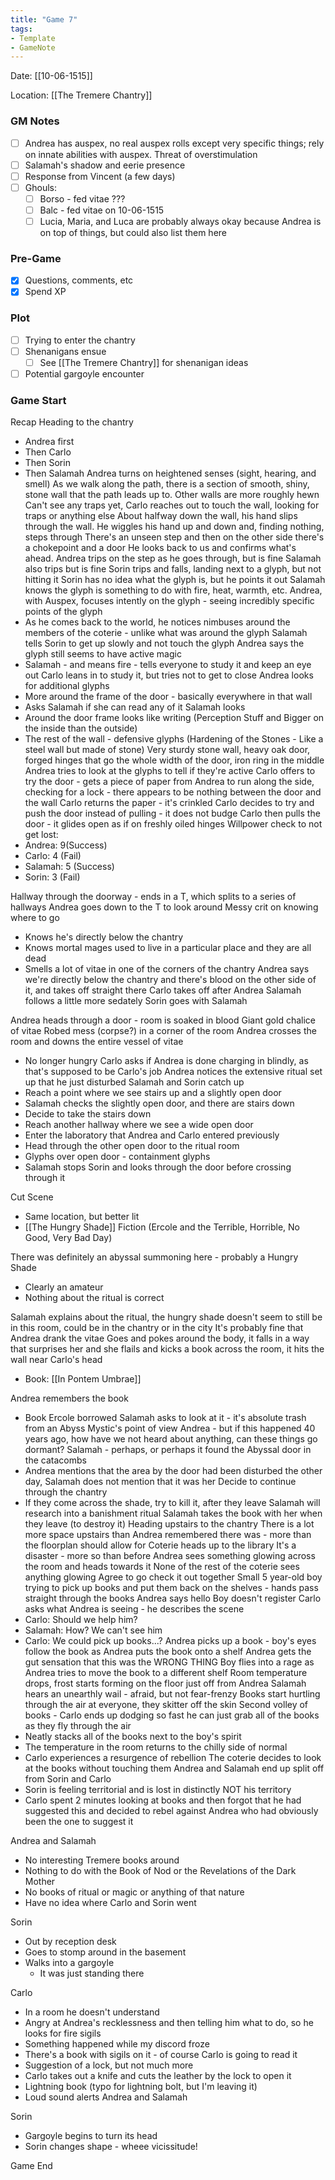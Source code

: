 ```yaml
---
title: "Game 7"
tags:
- Template
- GameNote
---
```


Date: [[10-06-1515]]

Location: [[The Tremere Chantry]]

### GM Notes
- [ ] Andrea has auspex, no real auspex rolls except very specific things; rely on innate abilities with auspex. Threat of overstimulation
- [ ] Salamah's shadow and eerie presence
- [ ] Response from Vincent (a few days)
- [ ] Ghouls:
	- [ ] Borso - fed vitae ???
	- [ ] Balc - fed vitae on 10-06-1515
	- [ ] Lucia, Maria, and Luca are probably always okay because Andrea is on top of things, but could also list them here

### Pre-Game
- [x] Questions, comments, etc
- [x] Spend XP

### Plot
- [ ] Trying to enter the chantry
- [ ] Shenanigans ensue
	- [ ] See [[The Tremere Chantry]] for shenanigan ideas
- [ ] Potential gargoyle encounter

### Game Start

Recap
Heading to the chantry
- Andrea first
- Then Carlo
- Then Sorin
- Then Salamah
Andrea turns on heightened senses (sight, hearing, and smell)
As we walk along the path, there is a section of smooth, shiny, stone wall that the path leads up to. Other walls are more roughly hewn
Can't see any traps yet, Carlo reaches out to touch the wall, looking for traps or anything else
About halfway down the wall, his hand slips through the wall.
He wiggles his hand up and down and, finding nothing, steps through
There's an unseen step and then on the other side there's a chokepoint and a door
He looks back to us and confirms what's ahead.
Andrea trips on the step as he goes through, but is fine
Salamah also trips but is fine
Sorin trips and falls, landing next to a glyph, but not hitting it
Sorin has no idea what the glyph is, but he points it out
Salamah knows the glyph is something to do with fire, heat, warmth, etc.
Andrea, with Auspex, focuses intently on the glyph - seeing incredibly specific points of the glyph
- As he comes back to the world, he notices nimbuses around the members of the coterie - unlike what was around the glyph
Salamah tells Sorin to get up slowly and not touch the glyph
Andrea says the glyph still seems to have active magic
- Salamah - and means fire - tells everyone to study it and keep an eye out
Carlo leans in to study it, but tries not to get to close
Andrea looks for additional glyphs
- More around the frame of the door - basically everywhere in that wall
- Asks Salamah if she can read any of it
Salamah looks
- Around the door frame looks like writing (Perception Stuff and Bigger on the inside than the outside)
- The rest of the wall - defensive glyphs (Hardening of the Stones - Like a steel wall but made of stone)
Very sturdy stone wall, heavy oak door, forged hinges that go the whole width of the door, iron ring in the middle
Andrea tries to look at the glyphs to tell if they're active
Carlo offers to try the door - gets a piece of paper from Andrea to run along the side, checking for a lock - there appears to be nothing between the door and the wall
Carlo returns the paper - it's crinkled
Carlo decides to try and push the door instead of pulling - it does not budge
Carlo then pulls the door - it glides open as if on freshly oiled hinges
Willpower check to not get lost:
- Andrea: 9(Success)
- Carlo: 4 (Fail)
- Salamah: 5 (Success)
- Sorin: 3 (Fail)

Hallway through the doorway - ends in a T, which splits to a series of hallways
Andrea goes down to the T to look around
Messy crit on knowing where to go
- Knows he's directly below the chantry
- Knows mortal mages used to live in a particular place and they are all dead
- Smells a lot of vitae in one of the corners of the chantry
Andrea says we're directly below the chantry and there's blood on the other side of it, and takes off straight there
Carlo takes off after Andrea
Salamah follows a little more sedately
Sorin goes with Salamah

Andrea heads through a door - room is soaked in blood
Giant gold chalice of vitae
Robed mess (corpse?) in a corner of the room
Andrea crosses the room and downs the entire vessel of vitae
- No longer hungry
Carlo asks if Andrea is done charging in blindly, as that's supposed to be Carlo's job
Andrea notices the extensive ritual set up that he just disturbed
Salamah and Sorin catch up
- Reach a point where we see stairs up and a slightly open door
- Salamah checks the slightly open door, and there are stairs down
- Decide to take the stairs down
- Reach another hallway where we see a wide open door
- Enter the laboratory that Andrea and Carlo entered previously
- Head through the other open door to the ritual room
- Glyphs over open door - containment glyphs
- Salamah stops Sorin and looks through the door before crossing through it

Cut Scene
- Same location, but better lit
- [[The Hungry Shade]] Fiction (Ercole and the Terrible, Horrible, No Good, Very Bad Day)

There was definitely an abyssal summoning here - probably a Hungry Shade
- Clearly an amateur
- Nothing about the ritual is correct

Salamah explains about the ritual, the hungry shade doesn't seem to still be in this room, could be in the chantry or in the city
It's probably fine that Andrea drank the vitae
Goes and pokes around the body, it falls in a way that surprises her and she flails and kicks a book across the room, it hits the wall near Carlo's head
- Book: [[In Pontem Umbrae]]

Andrea remembers the book
- Book Ercole borrowed
Salamah asks to look at it - it's absolute trash from an Abyss Mystic's point of view
Andrea - but if this happened 40 years ago, how have we not heard about anything, can these things go dormant?
Salamah - perhaps, or perhaps it found the Abyssal door in the catacombs
- Andrea mentions that the area by the door had been disturbed the other day, Salamah does not mention that it was her
Decide to continue through the chantry
- If they come across the shade, try to kill it, after they leave Salamah will research into a banishment ritual
Salamah takes the book with her when they leave (to destroy it)
Heading upstairs to the chantry
There is a lot more space upstairs than Andrea remembered there was - more than the floorplan should allow for
Coterie heads up to the library
It's a disaster - more so than before
Andrea sees something glowing across the room and heads towards it
None of the rest of the coterie sees anything glowing
Agree to go check it out together
Small 5 year-old boy trying to pick up books and put them back on the shelves - hands pass straight through the books
Andrea says hello
Boy doesn't register
Carlo asks what Andrea is seeing - he describes the scene
- Carlo: Should we help him?
- Salamah: How? We can't see him
- Carlo: We could pick up books...?
Andrea picks up a book - boy's eyes follow the book as Andrea puts the book onto a shelf
Andrea gets the gut sensation that this was the WRONG THING
Boy flies into a rage as Andrea tries to move the book to a different shelf
Room temperature drops, frost starts forming on the floor just off from Andrea
Salamah hears an unearthly wail - afraid, but not fear-frenzy
Books start hurtling through the air at everyone, they skitter off the skin
Second volley of books - Carlo ends up dodging so fast he can just grab all of the books as they fly through the air
- Neatly stacks all of the books next to the boy's spirit
- The temperature in the room returns to the chilly side of normal
- Carlo experiences a resurgence of rebellion
The coterie decides to look at the books without touching them
Andrea and Salamah end up split off from Sorin and Carlo
- Sorin is feeling territorial and is lost in distinctly NOT his territory
- Carlo spent 2 minutes looking at books and then forgot that he had suggested this and decided to rebel against Andrea who had obviously been the one to suggest it

Andrea and Salamah
- No interesting Tremere books around
- Nothing to do with the Book of Nod or the Revelations of the Dark Mother
- No books of ritual or magic or anything of that nature
- Have no idea where Carlo and Sorin went

Sorin
- Out by reception desk
- Goes to stomp around in the basement
- Walks into a gargoyle
	- It was just standing there

Carlo
- In a room he doesn't understand
- Angry at Andrea's recklessness and then telling him what to do, so he looks for fire sigils
- Something happened while my discord froze
- There's a book with sigils on it - of course Carlo is going to read it
- Suggestion of a lock, but not much more
- Carlo takes out a knife and cuts the leather by the lock to open it
- Lightning book (typo for lightning bolt, but I'm leaving it)
- Loud sound alerts Andrea and Salamah

Sorin
- Gargoyle begins to turn its head
- Sorin changes shape - wheee vicissitude!

Game End

